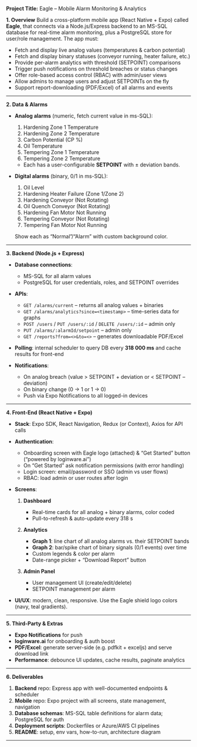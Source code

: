 **Project Title:** Eagle – Mobile Alarm Monitoring & Analytics

**1. Overview**
Build a cross-platform mobile app (React Native + Expo) called **Eagle**, that connects via a Node.js/Express backend to an MS-SQL database for real-time alarm monitoring, plus a PostgreSQL store for user/role management. The app must:

* Fetch and display live analog values (temperatures & carbon potential)
* Fetch and display binary statuses (conveyor running, heater failure, etc.)
* Provide per-alarm analytics with threshold (SETPOINT) comparisons
* Trigger push notifications on threshold breaches or status changes
* Offer role-based access control (RBAC) with admin/user views
* Allow admins to manage users and adjust SETPOINTs on the fly
* Support report-downloading (PDF/Excel) of all alarms and events

---

**2. Data & Alarms**

* **Analog alarms** (numeric, fetch current value in ms-SQL):

  1. Hardening Zone 1 Temperature
  2. Hardening Zone 2 Temperature
  3. Carbon Potential (CP %)
  4. Oil Temperature
  5. Tempering Zone 1 Temperature
  6. Tempering Zone 2 Temperature

  * Each has a user-configurable **SETPOINT** with ± deviation bands.

* **Digital alarms** (binary, 0/1 in ms-SQL):

  1. Oil Level
  2. Hardening Heater Failure (Zone 1/Zone 2)
  3. Hardening Conveyor (Not Rotating)
  4. Oil Quench Conveyor (Not Rotating)
  5. Hardening Fan Motor Not Running
  6. Tempering Conveyor (Not Rotating)
  7. Tempering Fan Motor Not Running

  Show each as “Normal”/“Alarm” with custom background color.

---

**3. Backend (Node.js + Express)**

* **Database connections**:

  * MS-SQL for all alarm values
  * PostgreSQL for user credentials, roles, and SETPOINT overrides
* **APIs**:

  * `GET /alarms/current` – returns all analog values + binaries
  * `GET /alarms/analytics?since=<timestamp>` – time-series data for graphs
  * `POST /users` / `PUT /users/:id` / `DELETE /users/:id` – admin only
  * `PUT /alarms/:alarmId/setpoint` – admin only
  * `GET /reports?from=<>&to=<>` – generates downloadable PDF/Excel
* **Polling**: internal scheduler to query DB every **318 000 ms** and cache results for front-end
* **Notifications**:

  * On analog breach (value > SETPOINT + deviation or < SETPOINT – deviation)
  * On binary change (0 → 1 or 1 → 0)
  * Push via Expo Notifications to all logged-in devices

---

**4. Front-End (React Native + Expo)**

* **Stack**: Expo SDK, React Navigation, Redux (or Context), Axios for API calls
* **Authentication**:

  * Onboarding screen with Eagle logo (attached) & “Get Started” button (“powered by loginware.ai”)
  * On “Get Started” ask notification permissions (with error handling)
  * Login screen: email/password or SSO (admin vs user flows)
  * RBAC: load admin or user routes after login
* **Screens**:

  1. **Dashboard**

     * Real-time cards for all analog + binary alarms, color coded
     * Pull-to-refresh & auto-update every 318 s
  2. **Analytics**

     * **Graph 1**: line chart of all analog alarms vs. their SETPOINT bands
     * **Graph 2**: bar/spike chart of binary signals (0/1 events) over time
     * Custom legends & color per alarm
     * Date-range picker + “Download Report” button
  3. **Admin Panel**

     * User management UI (create/edit/delete)
     * SETPOINT management per alarm
* **UI/UX**: modern, clean, responsive. Use the Eagle shield logo colors (navy, teal gradients).

---

**5. Third-Party & Extras**

* **Expo Notifications** for push
* **loginware.ai** for onboarding & auth boost
* **PDF/Excel**: generate server-side (e.g. pdfkit + exceljs) and serve download link
* **Performance**: debounce UI updates, cache results, paginate analytics

---

**6. Deliverables**

1. **Backend** repo: Express app with well-documented endpoints & scheduler
2. **Mobile** repo: Expo project with all screens, state management, navigation
3. **Database schemas**: MS-SQL table definitions for alarm data; PostgreSQL for auth
4. **Deployment scripts**: Dockerfiles or Azure/AWS CI pipelines
5. **README**: setup, env vars, how-to-run, architecture diagram

---
